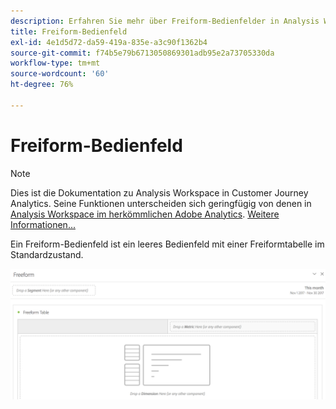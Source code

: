 ```yaml
---
description: Erfahren Sie mehr über Freiform-Bedienfelder in Analysis Workspace.
title: Freiform-Bedienfeld
exl-id: 4e1d5d72-da59-419a-835e-a3c90f1362b4
source-git-commit: f74b5e79b6713050869301adb95e2a73705330da
workflow-type: tm+mt
source-wordcount: '60'
ht-degree: 76%

---
```


# Freiform-Bedienfeld

>[!NOTE]
>
>Dies ist die Dokumentation zu Analysis Workspace in Customer Journey Analytics. Seine Funktionen unterscheiden sich geringfügig von denen in [Analysis Workspace im herkömmlichen Adobe Analytics](https://experienceleague.adobe.com/docs/analytics/analyze/analysis-workspace/home.html). [Weitere Informationen...](/help/getting-started/cja-aa.md)

Ein Freiform-Bedienfeld ist ein leeres Bedienfeld mit einer Freiformtabelle im Standardzustand.

![](assets/freeform-panel.png)
